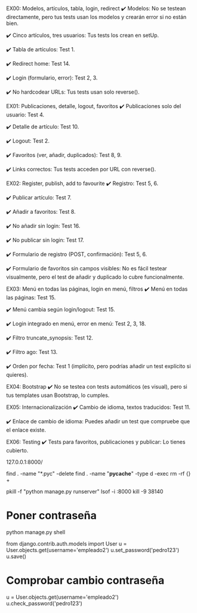 EX00: Modelos, artículos, tabla, login, redirect
✔️ Modelos: No se testean directamente, pero tus tests usan los modelos y crearán error si no están bien.

✔️ Cinco artículos, tres usuarios: Tus tests los crean en setUp.

✔️ Tabla de artículos: Test 1.

✔️ Redirect home: Test 14.

✔️ Login (formulario, error): Test 2, 3.

✔️ No hardcodear URLs: Tus tests usan solo reverse().

EX01: Publicaciones, detalle, logout, favoritos
✔️ Publicaciones solo del usuario: Test 4.

✔️ Detalle de artículo: Test 10.

✔️ Logout: Test 2.

✔️ Favoritos (ver, añadir, duplicados): Test 8, 9.

✔️ Links correctos: Tus tests acceden por URL con reverse().

EX02: Register, publish, add to favourite
✔️ Registro: Test 5, 6.

✔️ Publicar artículo: Test 7.

✔️ Añadir a favoritos: Test 8.

✔️ No añadir sin login: Test 16.

✔️ No publicar sin login: Test 17.

✔️ Formulario de registro (POST, confirmación): Test 5, 6.

✔️ Formulario de favoritos sin campos visibles: No es fácil testear visualmente, pero el test de añadir y duplicado lo cubre funcionalmente.

EX03: Menú en todas las páginas, login en menú, filtros
✔️ Menú en todas las páginas: Test 15.

✔️ Menú cambia según login/logout: Test 15.

✔️ Login integrado en menú, error en menú: Test 2, 3, 18.

✔️ Filtro truncate_synopsis: Test 12.

✔️ Filtro ago: Test 13.

✔️ Orden por fecha: Test 1 (implícito, pero podrías añadir un test explícito si quieres).

EX04: Bootstrap
✔️ No se testea con tests automáticos (es visual), pero si tus templates usan Bootstrap, lo cumples.

EX05: Internacionalización
✔️ Cambio de idioma, textos traducidos: Test 11.

✔️ Enlace de cambio de idioma: Puedes añadir un test que compruebe que el enlace existe.

EX06: Testing
✔️ Tests para favoritos, publicaciones y publicar: Lo tienes cubierto.



127.0.0.1:8000/



find . -name "*.pyc" -delete
find . -name "__pycache__" -type d -exec rm -rf {} +

 
pkill -f "python manage.py runserver"
lsof -i :8000
kill -9 38140



# Poner contraseña
python manage.py shell

from django.contrib.auth.models import User
u = User.objects.get(username='empleado2')
u.set_password('pedro123')
u.save()

# Comprobar cambio contraseña
u = User.objects.get(username='empleado2')
u.check_password('pedro123')

